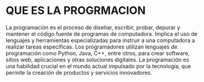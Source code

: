 
# QUE ES LA PROGRMACION
La programación es el proceso de diseñar, escribir, probar, depurar y mantener el código fuente de programas de computadora. Implica el uso de lenguajes y herramientas especializadas para instruir a una computadora a realizar tareas específicas. Los programadores utilizan lenguajes de programación como Python, Java, C++, entre otros, para crear software, sitios web, aplicaciones y otras soluciones digitales. La programación es una habilidad crucial en el mundo actual impulsado por la tecnología, que permite la creación de productos y servicios innovadores.